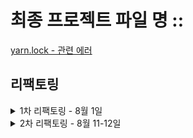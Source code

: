 # 최종 프로젝트 파일 명 :: 
[yarn.lock - 관련 에러](https://github.com/mebjas/html5-qrcode/issues/396)

## 리팩토링 
<details>
<summary>1차 리팩토링 - 8월 1일</summary>

1. 코드유지보수 및 모듈의 재사용성 개선 : `"리엑트 모듈 인덱스"` 또는 `"바렐(rel) 모듈 인덱스"` 패턴

    <details>
    <summary>코드 살펴보기 </summary>
    
    ```tsx
    import Button from './components/community';
    import Modal from './components/css';
    import Header from './components/atom';
    ```
    각 컴포넌트를 사용하려면 이렇게 여러줄의 임포트 구문이 필요합니다.

    ```tsx
    export * from "./community";
    export * from "./css";
    export * from "./atom";
    ```
    "components"디렉토리에 "index.ts" 파일을 추가하여 모든 컴포넌트를 내보내면

    ```tsx
    import { community, css, atom } from "../../components";
    ```
    이와 같이 간결하게 컴포넌트들을 임포트 할 수 있습니다.
    </details>

    `"리엑트 모듈 인덱스"` 또는 `"바렐(rel) 모듈 인덱스"` 패턴을 통해 코드 구조정리
    - 모듈관리용이성 : 여러 컴포넌트/파일을 단일 파일로 묶어서 관리
    - 상대경로간소화 : 컴포넌트에서 해당 디렉토리 내의 파일을 가져올 때 단순하게 표현하게 함
    - 이를 통해 상대경로 관리를 쉽게 처리하도록 하여 개발환경 개선을 시도 
  


</details>

<details>
  <summary>2차 리팩토링 - 8월 11-12일</summary>

  1. 성능최적화와 코드 스플리팅(React.lazy)
  
      <details>
      <summary>코드살펴보기</summary>

        ```tsx
        // lazyLoding.ts
        import { lazy } from "react";

        export const LazyInoCar = lazy(() => import("../main/InoCar").then(({ InoCar }) => ({ default: InoCar })));
        export const LazyCommunity = lazy(() => import("../main/Community").then(({ Community }) => ({default: Community})));
        export const LazyThreejs = lazy(() => import("../Threejs").then(({ Threejs }) => ({default: Threejs})));

        // App.tsx - Router
        const App: React.FC = () => {
          return (
            <Routes>
                <Route
                  path='inocar'
                  element={
                    <Suspense fallback={<div>Loading...</div>}>
                      <Page.LazyInoCar />
                    </Suspense>
                  }
                />
            <Routes>
            )
        }      
        ```
      </details>
  
  - 초기 로딩 시점에 당장 필요하지 않지만 무거운 컴포넌트로 인해 로딩이 지연되는 문제를 인식
  - 이를 개선하기 위해 해당 컴포넌트들의 로드를 미루어 성능을 최적화하려고 프로젝트 구조를 편성
  - React.lazy를 사용하여 대상 컴포넌트들 동적제어, Suspense를 사용하여 로딩화면 제어
  - lazy 대상 컴포넌트 : InoCar, Community, Threejs <br/><br/>
  
2. 타입선언 관련 코드컨벤션(Interface, declare)
- hooks.d.ts : 커스컴훅과 관련된 타입선언이 기록되고 이름은 훅이름으로 설정, 사용하는 컴포넌트에서는 알리아스(as)를 통하여 Type임을 명시해준다. 
- 타입선언과 Interface, declare
  - `Interface` : 객체나 클래스 단위의 형태에 대한 명시적인 정의 타입 생성, extends를 통해서 앞선 Interface를 상속받아 프로토타입 체인을 형성한다. 
  - `declare` : 외부 라이브러리나 모듈의 타입을 확장하거나 정의할 때 사용되며, 외부 라이브러리의 타입 정보가 없을 경우 declare를 사용함으로, 선언된 타입이 컴파일러가 타입을 검사할 때 통과되게 처리한다. 

      ```bash
      📂 types
      ┣ 🥑 index.ts
      ┃
      ┣ 📂 data # 애플리케이션 내 Data와 관련된 정적타입들에 대한 선언 
      ┃    ┣ 🥑 index.ts
      ┃    ┗ 🗿 data.d.ts 
      ┃  
      ┣ 📂 global # 프로젝트 전체에 적용되는 style과 파일 타입에 대한 선언
      ┃    ┣ 🥑 index.ts
      ┃    ┣ 🗿 declare.d.ts 
      ┃    ┗ 🗿 styled.d.ts
      ┃ 
      ┣ 📂 hooks # 커스텀훅과 관련된 정적타입들에 대한 선언
      ┃    ┣ 🥑 index.ts
      ┃    ┗ 🗿 hooks.d.ts
      ┃ 
      ┣ 📂 network # AXIOS 통신과 관련된 정적타입들에 대한 선언
      ┃    ┣ 🥑 index.ts
      ┃    ┣ 🗿 async.d.ts 
      ┃    ┗ 🗿 responseType.d.ts
      ┃
      ┗ 📂 props # props 전달과 관련된 정적타입들에 대한 선언
          ┣ 🥑 index.ts
          ┗ 🗿 props.d.ts 
      ```
  
  3. 코드유지보수 및 가독성을 위한 Shared > Routes 폴더 
  - 초기 APP.tsx 파일 안에 모든 Route를 넣는 방식을 채택했었으나, Route가 많아질수록 코드유지보수 및 가독성이 떨어지는 문제점을 발견함
  - 이를 해결하고자, shared 폴더를 만들어 공통된 Header에 따른 Route들을 분리함
  - App.tsx에서는 shard 폴더 안의 분리된 Routes를 import해서 사용함
  
      ```tsx
        const App: React.FC = () => {
        return (
          <BrowserRouter>
            <GlobalStyled />
            <Shared.MainRoutes />
            <Shared.AuthRoutes />
            <Shared.ProtectiveRouters />
            <Shared.ChatRoutes />
          </BrowserRouter>
        );
      };
      ```
</details>

